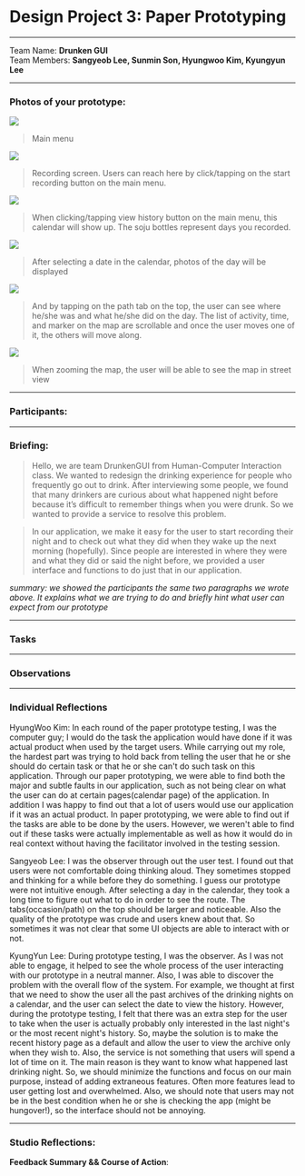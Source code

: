 Design Project 3: Paper Prototyping
===================
----------
Team Name: **Drunken GUI** <br />
Team Members: **Sangyeob Lee, Sunmin Son, Hyungwoo Kim, Kyungyun Lee**

----------

### **Photos of your prototype:**

<img src="main.jpeg" />

> Main menu

<img src="recording.jpeg" />

> Recording screen. Users can reach here by click/tapping on the start recording button on the main menu.

<img src="calendar.jpeg" />

> When clicking/tapping view history button on the main menu, this calendar will show up. The soju bottles represent days you recorded.

<img src="occasion.jpeg" />

> After selecting a date in the calendar, photos of the day will be displayed

<img src="path_map.jpeg" />

> And by tapping on the path tab on the top, the user can see where he/she was and what he/she did on the day. The list of activity, time, and marker on the map are scrollable and once the user moves one of it, the others will move along.

<img src="path_street.jpeg" />

> When zooming the map, the user will be able to see the map in street view

-----------
### **Participants:**

-----------
### **Briefing:**

>Hello, we are team DrunkenGUI from Human-Computer Interaction class. We wanted to redesign the drinking experience for people who frequently go out to drink. After interviewing some people, we found that many drinkers are curious about what happened night before because it’s difficult to remember things when you were drunk. So we wanted to provide a service to resolve this problem.

>In our application, we make it easy for the user to start recording their night and to check out what they did when they wake up the next morning (hopefully). Since people are interested in where they were and what they did or said the night before, we provided a user interface and functions to do just that in our application.

*summary: we showed the participants the same two paragraphs we wrote above. It explains what we are trying to do and briefly hint what user can expect from our prototype*

-----------
### **Tasks**

-----------
### **Observations**

-----------
### **Individual Reflections**

HyungWoo Kim: In each round of the paper prototype testing, I was the computer guy; I would do the task the application would have done if it was actual product when used by the target users. While carrying out my role, the hardest part was trying to hold back from telling the user that he or she should do certain task or that he or she can't do such task on this application. Through our paper prototyping, we were able to find both the major and subtle faults in our application, such as not being clear on what the user can do at certain pages(calendar page) of the application. In addition I was happy to find out that a lot of users would use our application if it was an actual product. In paper prototyping, we were able to find out if the tasks are able to be done by the users. However, we weren't able to find out if these tasks were actually implementable as well as how it would do in real context without having the facilitator involved in the testing session.

Sangyeob Lee: I was the observer through out the user test. I found out that users were not comfortable doing thinking aloud. They sometimes stopped and thinking for a while before they do something. I guess our prototype were not intuitive enough. After selecting a day in the calendar, they took a long time to figure out what to do in order to see the route. The tabs(occasion/path) on the top should be larger and noticeable. Also the quality of the prototype was crude and users knew about that. So sometimes it was not clear that some UI objects are able to interact with or not.

KyungYun Lee: During prototype testing, I was the observer. As I was not able to engage, it helped to see the whole process of the user interacting with our prototype in a neutral manner. Also, I was able to discover the problem with the overall flow of the system. For example, we thought at first that we need to show the user all the past archives of the drinking nights on a calendar, and the user can select the date to view the history. However, during the prototype testing, I felt that there was an extra step for the user to take when the user is actually probably only interested in the last night's or the most recent night's history. So, maybe the solution is to make the recent history page as a default and allow the user to view the archive only when they wish to. Also, the service is not something that users will spend a lot of time on it. The main reason is they want to know what happened last drinking night. So, we should minimize the functions and focus on our main purpose, instead of adding extraneous features. Often more features lead to user getting lost and overwhelmed. Also, we should note that users may not be in the best condition when he or she is checking the app (might be hungover!), so the interface should not be annoying. 

-----------

### **Studio Reflections:** 

**Feedback Summary && Course of Action**: 

